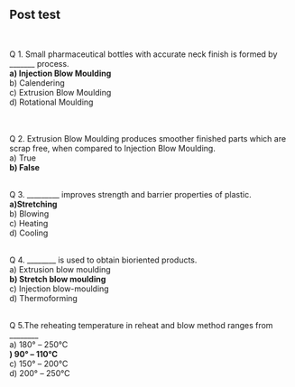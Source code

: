 ## Post test
<br>

Q 1. Small pharmaceutical bottles with accurate neck finish is formed by _______ process.
<br>
<b>a) Injection Blow Moulding</b><br>
b) Calendering<br>
c) Extrusion Blow Moulding<br>
d) Rotational Moulding<br><br><br>

Q 2. Extrusion Blow Moulding produces smoother finished parts which are scrap free, when compared to Injection Blow Moulding.<br>
a) True<br>
<b>b) False</b><br><br>


Q 3. _________ improves strength and barrier properties of plastic.<br>
 <b>a)Stretching</b><br>
b) Blowing<br>
c) Heating<br>
d) Cooling<br><br>


Q 4. ________ is used to obtain bioriented products.<br>
a) Extrusion blow moulding<br>
<b>b) Stretch blow moulding</b><br>
c) Injection blow-moulding<br>
d) Thermoforming<br><br>

Q 5.The reheating temperature in reheat and blow method ranges
from ________<br>
a) 180° – 250°C<br>
<b>) 90° – 110°C</b><br>
c) 150° – 200°C<br>
d) 200° – 250°C<br><br>

